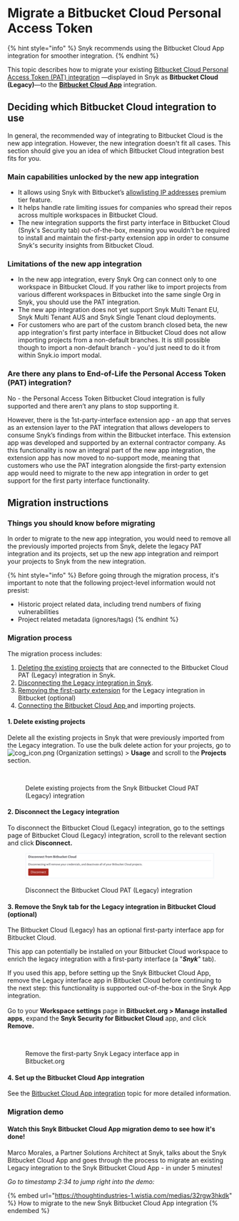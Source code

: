 # Migrate a Bitbucket Cloud Personal Access Token

{% hint style="info" %}
Snyk recommends using the Bitbucket Cloud App integration for smoother integration.
{% endhint %}

This topic describes how to migrate your existing [Bitbucket Cloud Personal Access Token (PAT) integration](bitbucket-cloud-legacy-integration.md) —displayed in Snyk as **Bitbucket Cloud (Legacy)**—to the [**Bitbucket Cloud App**](bitbucket-cloud-app-integration.md) integration.

## Deciding which Bitbucket Cloud integration to use

In general, the recommended way of integrating to Bitbucket Cloud is the new app integration. However, the new integration doesn't fit all cases. This section should give you an idea of which Bitbucket Cloud integration best fits for you.

### Main capabilities unlocked by the new app integration

* It allows using Snyk with Bitbucket’s [allowlisting IP addresses](https://support.atlassian.com/bitbucket-cloud/docs/control-access-to-your-private-content/) premium tier feature.
* It helps handle rate limiting issues for companies who spread their repos across multiple workspaces in Bitbucket Cloud.
* The new integration supports the first party interface in Bitbucket Cloud (Snyk's Security tab) out-of-the-box, meaning you wouldn't be required to install and maintain the first-party extension app in order to consume Snyk's security insights from Bitbucket Cloud.

### Limitations of the new app integration

* In the new app integration, every Snyk Org can connect only to one workspace in Bitbucket Cloud. If you rather like to import projects from various different workspaces in Bitbucket into the same single Org in Snyk, you should use the PAT integration.
* The new app integration does not yet support Snyk Multi Tenant EU, Snyk Multi Tenant AUS and Snyk Single Tenant cloud deployments.
* For customers who are part of the custom branch closed beta, the new app integration's first party interface in Bitbucket Cloud does not allow importing projects from a non-default branches. It is still possible though to import a non-default branch - you'd just need to do it from within Snyk.io import modal.

### Are there any plans to End-of-Life the Personal Access Token (PAT) integration?

No - the Personal Access Token Bitbucket Cloud integration is fully supported and there aren’t any plans to stop supporting it.

However, there is the 1st-party-interface extension app - an app that serves as an extension layer to the PAT integration that allows developers to consume Snyk’s findings from within the Bitbucket interface. This extension app was developed and supported by an external contractor company. As this functionality is now an integral part of the new app integration, the extension app has now moved to no-support mode, meaning that customers who use the PAT integration alongside the first-party extension app would need to migrate to the new app integration in order to get support for the first party interface functionality.

## Migration instructions

### Things you should know before migrating

In order to migrate to the new app integration, you would need to remove all the previously imported projects from Snyk, delete the legacy PAT integration and its projects, set up the new app integration and reimport your projects to Snyk from the new integration.

{% hint style="info" %}
Before going through the migration process, it's important to note that the following project-level information would not presist:

* Historic project related data, including trend numbers of fixing vulnerabilities
* Project related metadata (ignores/tags)
{% endhint %}

### Migration process

The migration process includes:

1. [Deleting the existing projects](migrate-a-bitbucket-cloud-legacy-integration.md#1.-delete-existing-projects) that are connected to the Bitbucket Cloud PAT (Legacy) integration in Snyk.
2. [Disconnecting the Legacy integration in Snyk](migrate-a-bitbucket-cloud-legacy-integration.md#2.-disconnect-the-legacy-integration).
3. [Removing the first-party extension](migrate-a-bitbucket-cloud-legacy-integration.md#3.-remove-the-snyk-tab-for-the-legacy-integration-in-bitbucket-cloud-optional) for the Legacy integration in Bitbucket (optional)
4. [Connecting the Bitbucket Cloud App ](migrate-a-bitbucket-cloud-legacy-integration.md#set-up-the-new-bitbucket-cloud-app-integration.)and importing projects.

#### 1. Delete existing projects

Delete all the existing projects in Snyk that were previously imported from the Legacy integration. To use the bulk delete action for your projects, go to <img src="../../.gitbook/assets/cog_icon.png" alt="cog_icon.png" data-size="line"> (Organization settings) > **Usage** and scroll to the **Projects** section.

<figure><img src="../../.gitbook/assets/migrate_bulk actions_bbc-11oct2022.png" alt=""><figcaption><p>Delete existing projects from the Snyk Bitbucket Cloud PAT (Legacy) integration</p></figcaption></figure>

#### 2. Disconnect the Legacy integration

To disconnect the Bitbucket Cloud (Legacy) integration, go to the settings page of Bitbucket Cloud (Legacy) integration, scroll to the relevant section and click **Disconnect.**

<figure><img src="../../.gitbook/assets/image (461).png" alt=""><figcaption><p>Disconnect the Bitbucket Cloud PAT (Legacy) integration</p></figcaption></figure>

#### 3. Remove the Snyk tab for the Legacy integration in Bitbucket Cloud (optional)

The Bitbucket Cloud (Legacy) has an optional first-party interface app for Bitbucket Cloud.

This app can potentially be installed on your Bitbucket Cloud workspace to enrich the legacy integration with a first-party interface (a "_**Snyk**_" tab).

If you used this app, before setting up the Snyk Bitbucket Cloud App, remove the Legacy interface app in Bitbucket Cloud before continuing to the next step: this functionality is supported out-of-the-box in the Snyk App integration.\
\
Go to your **Workspace settings** page in **Bitbucket.org > Manage installed apps**, expand the **Snyk Security for Bitbucket Cloud** app, and click **Remove.**

<figure><img src="../../.gitbook/assets/remove_snyk-security-bbc_11oct2022.png" alt=""><figcaption><p>Remove the first-party Snyk Legacy interface app in Bitbucket.org</p></figcaption></figure>

#### 4. Set up the Bitbucket Cloud App integration

See the [Bitbucket Cloud App integration](bitbucket-cloud-app-integration.md) topic for more detailed information.

### Migration demo

#### **Watch this Snyk Bitbucket Cloud App migration demo to see how it's done!**

Marco Morales, a Partner Solutions Architect at Snyk, talks about the Snyk Bitbucket Cloud App and goes through the process to migrate an existing Legacy integration to the Snyk Bitbucket Cloud App - in under 5 minutes!

_Go to timestamp 2:34 to jump right into the demo:_

{% embed url="https://thoughtindustries-1.wistia.com/medias/32rgw3hkdk" %}
How to migrate to the new Snyk Bitbucket Cloud App integration
{% endembed %}
